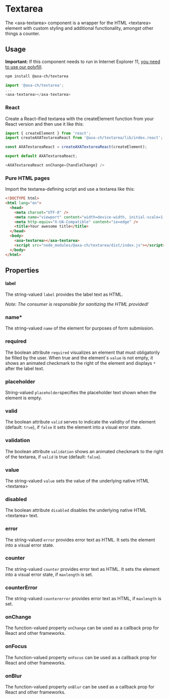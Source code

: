 # Textarea

The &lt;axa-textarea&gt; component is a wrapper for the HTML &lt;textarea&gt; element with custom styling and additional functionality, amongst other things a counter.

## Usage

**Important:** If this component needs to run in Internet Explorer 11, [you need to use our polyfill](https://github.com/axa-ch/patterns-library/tree/develop/src/components/05-utils/polyfill).

```bash
npm install @axa-ch/textarea
```

```js
import '@axa-ch/textarea';
...
<axa-textarea></axa-textarea>
```

### React

Create a React-ified textarea with the createElement function from your React version and then use it like this:

```js
import { createElement } from 'react';
import createAXATextareaReact from '@axa-ch/textarea/lib/index.react';

const AXATextareaReact = createAXATextareaReact(createElement);

export default AXATextareaReact;
```

```js
<AXATextareaReact onChange={handleChange} />
```

### Pure HTML pages

Import the textarea-defining script and use a textarea like this:

```html
<!DOCTYPE html>
<html lang="en">
  <head>
    <meta charset="UTF-8" />
    <meta name="viewport" content="width=device-width, initial-scale=1.0" />
    <meta http-equiv="X-UA-Compatible" content="ie=edge" />
    <title>Your awesome title</title>
  </head>
  <body>
    <axa-textarea></axa-textarea>
    <script src="node_modules/@axa-ch/textarea/dist/index.js"></script>
  </body>
</html>
```

## Properties

#### label

The string-valued `label` provides the label text as HTML.

_Note: The consumer is responsible for sanitizing the HTML provided!_

### name\*

The string-valued `name` of the element for purposes of form submission.

### required

The boolean attribute `required` visualizes an element that must obligatorily be filled by the user. When true and the element´s `value` is not empty, it shows an animated checkmark to the right of the element and displays `*` after the label text.

### placeholder

String-valued `placeholder`specifies the placeholder text shown when the element is empty.

### valid

The boolean attribute `valid` serves to indicate the validity of the element (default: `true`), if `false` it sets the element into a visual error state.

### validation

The boolean attribute `validation` shows an animated checkmark to the right of the textarea, if `valid` is true (default: `false`).

### value

The string-valued `value` sets the value of the underlying native HTML &lt;textarea&gt;

### disabled

The boolean attribute `disabled` disables the underlying native HTML &lt;textarea&gt; text.

### error

The string-valued `error` provides error text as HTML. It sets the element into a visual error state.

### counter

The string-valued `counter` provides error text as HTML. It sets the element into a visual error state, if `maxlength` is set.

### counterError

The string-valued `countererror` provides error text as HTML, if `maxlength` is set.

### onChange

The function-valued property `onChange` can be used as a callback prop for React and other frameworks.

### onFocus

The function-valued property `onFocus` can be used as a callback prop for React and other frameworks.

### onBlur

The function-valued property `onBlur` can be used as a callback prop for React and other frameworks.
